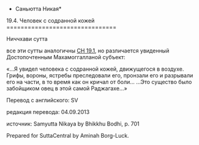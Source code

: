 * Саньютта Никая*

19\.4\. Человек с содранной кожей
\=\=\=\=\=\=\=\=\=\=\=\=\=\=\=\=\=\=\=\=\=\=\=\=\=\=\=\=\=\=\=

Ниччхави сутта

все эти сутты аналогичны [СН 19\.1](/sn19\.1/ru/sv), но различается увиденный Достопочтенным Махамоггалланой субъект:

«…Я увидел человека с содранной кожей, движущегося в воздухе\. Грифы, вороны, ястребы преследовали его, пронзали его и разрывали его на части, в то время как он кричал от боли… …Это существо было забойщиком овец в этой самой Раджагахе…»

Перевод с английского: SV

редакция перевода: 04\.09\.2013

источник: Samyutta Nikaya by Bhikkhu Bodhi, p\. 701

Prepared for SuttaCentral by Aminah Borg\-Luck\.